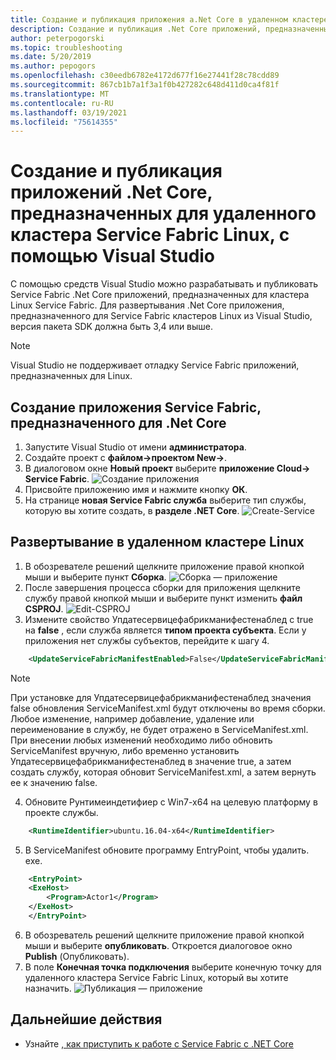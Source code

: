 ```yaml
---
title: Создание и публикация приложения a.Net Core в удаленном кластере Linux
description: Создание и публикация .Net Core приложений, предназначенных для удаленного кластера Linux из Visual Studio
author: peterpogorski
ms.topic: troubleshooting
ms.date: 5/20/2019
ms.author: pepogors
ms.openlocfilehash: c30eedb6782e4172d677f16e27441f28c78cdd89
ms.sourcegitcommit: 867cb1b7a1f3a1f0b427282c648d411d0ca4f81f
ms.translationtype: MT
ms.contentlocale: ru-RU
ms.lasthandoff: 03/19/2021
ms.locfileid: "75614355"
---
```

# <a name="use-visual-studio-to-create-and-publish-net-core-applications-targeting-a-remote-linux-service-fabric-cluster"></a>Создание и публикация приложений .Net Core, предназначенных для удаленного кластера Service Fabric Linux, с помощью Visual Studio
С помощью средств Visual Studio можно разрабатывать и публиковать Service Fabric .Net Core приложений, предназначенных для кластера Linux Service Fabric. Для развертывания .Net Core приложения, предназначенного для Service Fabric кластеров Linux из Visual Studio, версия пакета SDK должна быть 3,4 или выше.

> [!Note]
> Visual Studio не поддерживает отладку Service Fabric приложений, предназначенных для Linux.
>

## <a name="create-a-service-fabric-application-targeting-net-core"></a>Создание приложения Service Fabric, предназначенного для .Net Core
1. Запустите Visual Studio от имени **администратора**.
2. Создайте проект с **файлом->проектом New->**.
3. В диалоговом окне **Новый проект** выберите **приложение Cloud-> Service Fabric**.
![Создание приложения]
4. Присвойте приложению имя и нажмите кнопку **ОК**.
5. На странице **новая Service Fabric служба** выберите тип службы, которую вы хотите создать, в **разделе .NET Core**.
![Create-Service]

## <a name="deploy-to-a-remote-linux-cluster"></a>Развертывание в удаленном кластере Linux
1. В обозревателе решений щелкните приложение правой кнопкой мыши и выберите пункт **Сборка**.
![Сборка — приложение]
2. После завершения процесса сборки для приложения щелкните службу правой кнопкой мыши и выберите пункт изменить **файл CSPROJ**.
![Edit-CSPROJ]
3. Измените свойство Упдатесервицефабрикманифестенаблед с true на **false** , если служба является **типом проекта субъекта**. Если у приложения нет службы субъектов, перейдите к шагу 4.
```xml
    <UpdateServiceFabricManifestEnabled>False</UpdateServiceFabricManifestEnabled>
```
> [!Note]
> При установке для Упдатесервицефабрикманифестенаблед значения false обновления ServiceManifest.xml будут отключены во время сборки. Любое изменение, например добавление, удаление или переименование в службу, не будет отражено в ServiceManifest.xml. При внесении любых изменений необходимо либо обновить ServiceManifest вручную, либо временно установить Упдатесервицефабрикманифестенаблед в значение true, а затем создать службу, которая обновит ServiceManifest.xml, а затем вернуть ее к значению false.
>

4. Обновите Рунтимеиндетифиер с Win7-x64 на целевую платформу в проекте службы.
```xml
    <RuntimeIdentifier>ubuntu.16.04-x64</RuntimeIdentifier>
```
5. В ServiceManifest обновите программу EntryPoint, чтобы удалить. exe. 
```xml
    <EntryPoint> 
    <ExeHost> 
        <Program>Actor1</Program> 
    </ExeHost> 
    </EntryPoint>
```
6. В обозреватель решений щелкните приложение правой кнопкой мыши и выберите **опубликовать**. Откроется диалоговое окно **Publish** (Опубликовать).
7. В поле **Конечная точка подключения** выберите конечную точку для удаленного кластера Service Fabric Linux, который вы хотите назначить.
![Публикация — приложение]

<!--Image references-->
[Создание приложения]:./media/service-fabric-how-to-vs-remote-linux-cluster/create-application-remote-linux.png
[Create-Service]:./media/service-fabric-how-to-vs-remote-linux-cluster/create-service-remote-linux.png
[Сборка — приложение]:./media/service-fabric-how-to-vs-remote-linux-cluster/build-application-remote-linux.png
[Edit-CSPROJ]:./media/service-fabric-how-to-vs-remote-linux-cluster/edit-csproj-remote-linux.png
[Публикация — приложение]:./media/service-fabric-how-to-vs-remote-linux-cluster/publish-remote-linux.png

## <a name="next-steps"></a>Дальнейшие действия
* Узнайте [, как приступить к работе с Service Fabric с .NET Core](https://azure.microsoft.com/resources/samples/service-fabric-dotnet-core-getting-started/)
